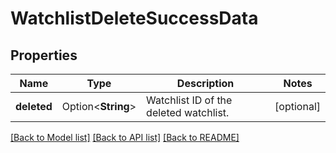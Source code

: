 # WatchlistDeleteSuccessData

## Properties

Name | Type | Description | Notes
------------ | ------------- | ------------- | -------------
**deleted** | Option<**String**> | Watchlist ID of the deleted watchlist. | [optional]

[[Back to Model list]](../README.md#documentation-for-models) [[Back to API list]](../README.md#documentation-for-api-endpoints) [[Back to README]](../README.md)


